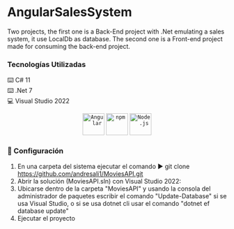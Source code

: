 # AngularSalesSystem
Two projects, the first one is a Back-End project with .Net emulating a sales system, it use LocalDb as database. The second one is a Front-end project made for consuming the back-end project.

### Tecnologías Utilizadas
:keyboard: C# 11  
:keyboard: .Net 7  
:computer: Visual Studio 2022  
<div align="center">
	<code><img width="50" src="https://user-images.githubusercontent.com/25181517/183890595-779a7e64-3f43-4634-bad2-eceef4e80268.png" alt="Angular" title="Angular"/></code>
	<code><img width="50" src="https://user-images.githubusercontent.com/25181517/121401671-49102800-c959-11eb-9f6f-74d49a5e1774.png" alt="npm" title="npm"/></code>
	<code><img width="50" src="https://user-images.githubusercontent.com/25181517/183568594-85e280a7-0d7e-4d1a-9028-c8c2209e073c.png" alt="Node.js" title="Node.js"/></code>
</div>

### :open_book: Configuración  
1. En una carpeta del sistema ejecutar el comando :arrow_forward: git clone https://github.com/andresali1/MoviesAPI.git
2. Abrir la solución (MoviesAPI.sln) con Visual Studio 2022:
3. Ubicarse dentro de la carpeta "MoviesAPI" y usando la consola del administrador de paquetes escribir el comando "Update-Database" si se usa Visual Studio, o si se usa dotnet cli usar el comando "dotnet ef database update"
6.  Ejecutar el proyecto
